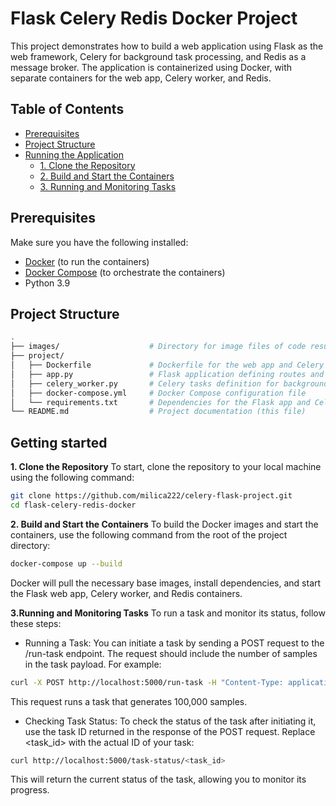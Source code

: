 # Flask Celery Redis Docker Project

This project demonstrates how to build a web application using Flask as the web framework, Celery for background task processing, and Redis as a message broker. The application is containerized using Docker, with separate containers for the web app, Celery worker, and Redis.

## Table of Contents
- [Prerequisites](#prerequisites)
- [Project Structure](#project-structure)
- [Running the Application](#running-the-application)
  - [1. Clone the Repository](#1-clone-the-repository)
  - [2. Build and Start the Containers](#2-build-and-start-the-containers)
  - [3. Running and Monitoring Tasks](#3-running-and-monitoring-tasks)


## Prerequisites

Make sure you have the following installed:
- [Docker](https://docs.docker.com/get-docker/) (to run the containers)
- [Docker Compose](https://docs.docker.com/compose/install/) (to orchestrate the containers)
- Python 3.9 

## Project Structure

```bash
.
├── images/                    # Directory for image files of code results
├── project/                   
│   ├── Dockerfile             # Dockerfile for the web app and Celery worker
│   ├── app.py                 # Flask application defining routes and logic
│   ├── celery_worker.py       # Celery tasks definition for background jobs
│   ├── docker-compose.yml     # Docker Compose configuration file
│   └── requirements.txt       # Dependencies for the Flask app and Celery worker
└── README.md                  # Project documentation (this file)
```

## Getting started

**1. Clone the Repository**
To start, clone the repository to your local machine using the following command:

```bash
git clone https://github.com/milica222/celery-flask-project.git
cd flask-celery-redis-docker
```

**2. Build and Start the Containers**
To build the Docker images and start the containers, use the following command from the root of the project directory:

```bash
docker-compose up --build
```

Docker will pull the necessary base images, install dependencies, and start the Flask web app, Celery worker, and Redis containers.

**3.Running and Monitoring Tasks**
To run a task and monitor its status, follow these steps:

 - Running a Task: You can initiate a task by sending a POST request to the /run-task endpoint. The request should include the number of samples in the task payload. For example:

```bash
curl -X POST http://localhost:5000/run-task -H "Content-Type: application/json" -d '{"num_samples": 100000}'
```
This request runs a task that generates 100,000 samples.

 - Checking Task Status: To check the status of the task after initiating it, use the task ID returned in the response of the POST request. Replace <task_id> with the actual ID of your task:

```bash
curl http://localhost:5000/task-status/<task_id>
```
This will return the current status of the task, allowing you to monitor its progress.
